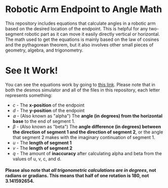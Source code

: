# Robotic Arm Endpoint to Angle Math
This repository includes equations that calculate angles in a robotic arm based on the desired location of the endpoint.  This is helpful for any two-segment robotic part as it can move it easily directly vertical or horizontal.  The math used to get the equations is mainly based on the law of cosines and the pythagorean theorem, but it also involves other small pieces of geometry, algebra, and trigonometry.

# See It Work!
You can see the equations work by going to [this link](https://tinyurl.com/wes-fido-math-2).  Please note that in both the desmos simulator and all of the files in this repository, each letter represents something:
 - _c_ - The **x-position** of the endpoint
 - _d_ - The **y-position** of the endpoint
 - _⍺_ - (Also known as "alpha") The **angle (in degrees) from the horizontal base** to the end of segment 1.
 - _β_ - (Also known as "beta") The **angle difference (in degrees) between the direction of segment 1 and the direction of segment 2**, or the angle that segment 2 makes with the imaginary continuation of segment 1.
 - _u_ - The **length of segment 1**
 - _v_ - The **length of segment 2**
 - _q_ - The amount of **inaccuracy** after calculating alpha and beta from the values of u, v, c, and d.
 
#### Please also note that ***all trigonometric calculations are in degrees***, not radians or gradians.  This means that half of one rotation is 180, not 3.141592654.
